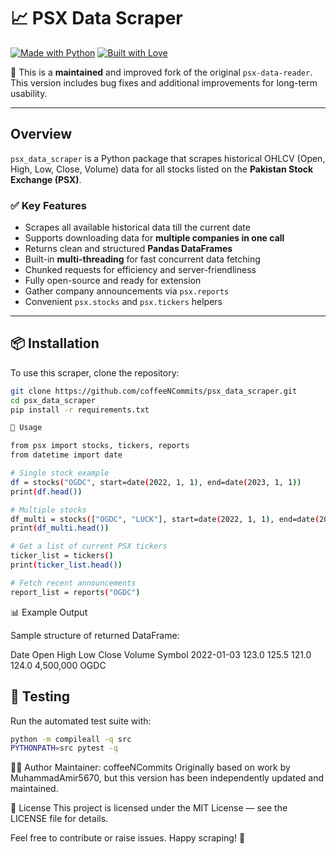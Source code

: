 # 📈 PSX Data Scraper

[![Made with Python](https://img.shields.io/badge/Made%20with-Python-blue?style=for-the-badge)](https://python.org)
[![Built with Love](https://img.shields.io/badge/Built%20with-%F0%9F%92%96-love-red?style=for-the-badge)](https://github.com/coffeeNCommits)

🔔 This is a **maintained** and improved fork of the original `psx-data-reader`.  
This version includes bug fixes and additional improvements for long-term usability.

---

## Overview

`psx_data_scraper` is a Python package that scrapes historical OHLCV (Open, High, Low, Close, Volume) data for all stocks listed on the **Pakistan Stock Exchange (PSX)**.

### ✅ Key Features

- Scrapes all available historical data till the current date
- Supports downloading data for **multiple companies in one call**
- Returns clean and structured **Pandas DataFrames**
- Built-in **multi-threading** for fast concurrent data fetching
- Chunked requests for efficiency and server-friendliness
- Fully open-source and ready for extension
- Gather company announcements via `psx.reports`
- Convenient `psx.stocks` and `psx.tickers` helpers

---

## 📦 Installation

To use this scraper, clone the repository:

```bash
git clone https://github.com/coffeeNCommits/psx_data_scraper.git
cd psx_data_scraper
pip install -r requirements.txt

🚀 Usage

from psx import stocks, tickers, reports
from datetime import date

# Single stock example
df = stocks("OGDC", start=date(2022, 1, 1), end=date(2023, 1, 1))
print(df.head())

# Multiple stocks
df_multi = stocks(["OGDC", "LUCK"], start=date(2022, 1, 1), end=date(2023, 1, 1))
print(df_multi.head())

# Get a list of current PSX tickers
ticker_list = tickers()
print(ticker_list.head())

# Fetch recent announcements
report_list = reports("OGDC")
```


📊 Example Output

Sample structure of returned DataFrame:

Date	Open	High	Low	Close	Volume	Symbol
2022-01-03	123.0	125.5	121.0	124.0	4,500,000	OGDC


## 🧪 Testing

Run the automated test suite with:

```bash
python -m compileall -q src
PYTHONPATH=src pytest -q
```

🧑‍💻 Author
Maintainer: coffeeNCommits
Originally based on work by MuhammadAmir5670, but this version has been independently updated and maintained.

📌 License
This project is licensed under the MIT License — see the LICENSE file for details.

Feel free to contribute or raise issues. Happy scraping! 🚀
